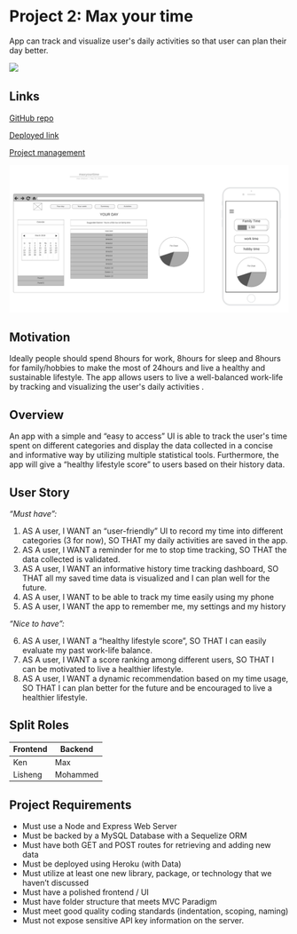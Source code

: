 # Project 2: Max your time

App can track and visualize user's daily activities so that user can plan their day better.

<img src="https://img.shields.io/badge/language-javascript-green">

## Links

[GitHub repo](https://github.com/maxtsimpson/maxyourpower)

[Deployed link](https://maxyourtime.herokuapp.com/)

[Project management](https://github.com/maxtsimpson/maxyourpower/projects/1)

![Wireframe](/public/assets/img/Wireframe.png)

## Motivation

Ideally people should spend 8hours for work, 8hours for sleep and 8hours for family/hobbies to make the most of 24hours and live a healthy and sustainable lifestyle.
The app allows users to live a well-balanced work-life by tracking and visualizing the user's daily activities .

## Overview

An app with a simple and “easy to access” UI is able to track the user's time spent on different categories and display the data collected in a concise and informative way by utilizing multiple statistical tools. Furthermore, the app will give a “healthy lifestyle score” to users based on their history data.

## User Story

*“Must have”:*

1. AS A user, I WANT an “user-friendly” UI to record my time into different categories (3 for now), SO THAT my daily activities are saved in the app.
2. AS A user, I WANT a reminder for me to stop time tracking, SO THAT the data collected is validated.
3. AS A user, I WANT an informative history time tracking dashboard, SO THAT all my saved time data is visualized and I can plan well for the future.
4. AS A user, I WANT to be able to track my time easily using my phone
5. AS A user, I WANT the app to remember me, my settings and my history

*“Nice to have”:*

6. AS A user, I WANT a “healthy lifestyle score”, SO THAT I can easily evaluate my past work-life balance.
7. AS A user, I WANT a score ranking among different users, SO THAT I can be motivated to live a healthier lifestyle.
8. AS A user, I WANT a dynamic recommendation based on my time usage, SO THAT I can plan better for the future and be encouraged to live a healthier lifestyle.

## Split Roles

| Frontend | Backend  |
| -------- | -------- |
| Ken      | Max      |
| Lisheng  | Mohammed |

## Project Requirements

- Must use a Node and Express Web Server
- Must be backed by a MySQL Database with a Sequelize ORM
- Must have both GET and POST routes for retrieving and adding new data
- Must be deployed using Heroku (with Data)
- Must utilize at least one new library, package, or technology that we haven’t discussed
- Must have a polished frontend / UI
- Must have folder structure that meets MVC Paradigm
- Must meet good quality coding standards (indentation, scoping, naming)
- Must not expose sensitive API key information on the server.
